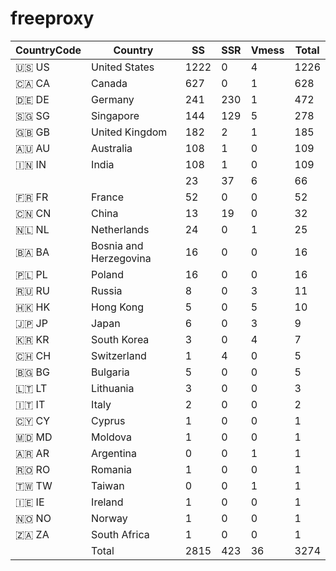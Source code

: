 # freeproxy

|CountryCode|Country|SS|SSR|Vmess|Total|
|  ----  | ----  |  ----  | ----  |  ----  | ----  |
|🇺🇸 US|United States|1222|0|4|1226|
|🇨🇦 CA|Canada|627|0|1|628|
|🇩🇪 DE|Germany|241|230|1|472|
|🇸🇬 SG|Singapore|144|129|5|278|
|🇬🇧 GB|United Kingdom|182|2|1|185|
|🇦🇺 AU|Australia|108|1|0|109|
|🇮🇳 IN|India|108|1|0|109|
| ||23|37|6|66|
|🇫🇷 FR|France|52|0|0|52|
|🇨🇳 CN|China|13|19|0|32|
|🇳🇱 NL|Netherlands|24|0|1|25|
|🇧🇦 BA|Bosnia and Herzegovina|16|0|0|16|
|🇵🇱 PL|Poland|16|0|0|16|
|🇷🇺 RU|Russia|8|0|3|11|
|🇭🇰 HK|Hong Kong|5|0|5|10|
|🇯🇵 JP|Japan|6|0|3|9|
|🇰🇷 KR|South Korea|3|0|4|7|
|🇨🇭 CH|Switzerland|1|4|0|5|
|🇧🇬 BG|Bulgaria|5|0|0|5|
|🇱🇹 LT|Lithuania|3|0|0|3|
|🇮🇹 IT|Italy|2|0|0|2|
|🇨🇾 CY|Cyprus|1|0|0|1|
|🇲🇩 MD|Moldova|1|0|0|1|
|🇦🇷 AR|Argentina|0|0|1|1|
|🇷🇴 RO|Romania|1|0|0|1|
|🇹🇼 TW|Taiwan|0|0|1|1|
|🇮🇪 IE|Ireland|1|0|0|1|
|🇳🇴 NO|Norway|1|0|0|1|
|🇿🇦 ZA|South Africa|1|0|0|1|
||Total|2815|423|36|3274|
